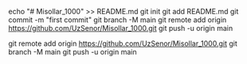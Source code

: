 echo "# Misollar_1000" >> README.md
git init
git add README.md
git commit -m "first commit"
git branch -M main
git remote add origin https://github.com/UzSenor/Misollar_1000.git
git push -u origin main

git remote add origin https://github.com/UzSenor/Misollar_1000.git
git branch -M main
git push -u origin main

